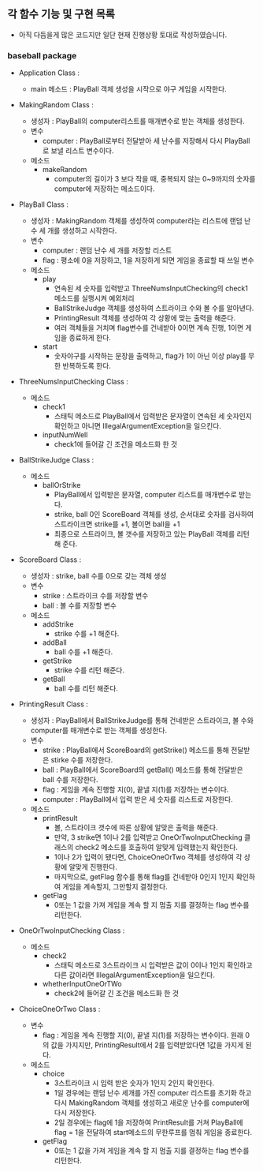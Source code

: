 ## 각 함수 기능 및 구현 목록

- 아직 다듬을게 많은 코드지만 일단 현재 진행상황 토대로 작성하였습니다.


### baseball package
- Application Class :
    * main 메소드 : PlayBall 객체 생성을 시작으로 야구 게임을 시작한다.


- MakingRandom Class : 
    * 생성자 : PlayBall의 computer리스트를 매개변수로 받는 객체를 생성한다.
    * 변수
      * computer : PlayBall로부터 전달받아 세 난수를 저장해서 다시 PlayBall로 보낼 리스트 변수이다.
    * 메소드
      * makeRandom
        * computer의 길이가 3 보다 작을 때, 중복되지 않는 0~9까지의 숫자를 computer에 저장하는 메소드이다.



- PlayBall Class : 
    * 생성자 : MakingRandom 객체를 생성하여 computer라는 리스트에 랜덤 난수 세 개를 생성하고 시작한다.
    * 변수
      * computer : 랜덤 난수 세 개를 저장할 리스트
      * flag : 평소에 0을 저장하고, 1을 저장하게 되면 게임을 종료할 때 쓰일 변수
    * 메소드
      * play
        * 연속된 세 숫자를 입력받고 ThreeNumsInputChecking의 check1 메소드를 실행시켜 예외처리
        * BallStrikeJudge 객체를 생성하여 스트라이크 수와 볼 수를 알아낸다.
        * PrintingResult 객체를 생성하여 각 상황에 맞는 출력을 해준다.
        * 여러 객체들을 거치며 flag변수를 건네받아 0이면 계속 진행, 1이면 게임을 종료하게 한다.
      * start
        * 숫자야구를 시작하는 문장을 출력하고, flag가 1이 아닌 이상 play를 무한 반복하도록 한다.


- ThreeNumsInputChecking Class :
    * 메소드
      * check1
        * 스태틱 메소드로 PlayBall에서 입력받은 문자열이 연속된 세 숫자인지 확인하고 아니면 IllegalArgumentException을 일으킨다.
      * inputNumWell
        * check1에 들어갈 긴 조건을 메소드화 한 것


- BallStrikeJudge Class :
    * 메소드
        * ballOrStrike
          * PlayBall에서 입력받은 문자열, computer 리스트를 매개변수로 받는다. 
          * strike, ball 0인 ScoreBoard 객체를 생성, 순서대로 숫자를 검사하여 스트라이크면 strike를 +1, 볼이면 ball을 +1
          * 최종으로 스트라이크, 볼 갯수를 저장하고 있는 PlayBall 객체를 리턴 해 준다.


- ScoreBoard Class :
  * 생성자 : strike, ball 수를 0으로 갖는 객체 생성
  * 변수
    * strike : 스트라이크 수를 저장할 변수
    * ball : 볼 수를 저장할 변수
  * 메소드
    * addStrike
      * strike 수를 +1 해준다.
    * addBall
      * ball 수를 +1 해준다.
    * getStrike
      * strike 수를 리턴 해준다.
    * getBall
      * ball 수를 리턴 해준다.


- PrintingResult Class :
    * 생성자 : PlayBall에서 BallStrikeJudge를 통해 건네받은 스트라이크, 볼 수와 computer를 매개변수로 받는 객체를 생성한다.
    * 변수
      * strike : PlayBall에서 ScoreBoard의 getStrike() 메소드를 통해 전달받은 stirke 수를 저장한다.
      * ball : PlayBall에서 ScoreBoard의 getBall() 메소드를 통해 전달받은 ball 수를 저장한다.
      * flag : 게임을 계속 진행할 지(0), 끝낼 지(1)를 저장하는 변수이다.
      * computer : PlayBall에서 입력 받은 세 숫자를 리스트로 저장한다.
    * 메소드
      * printResult
        * 볼, 스트라이크 갯수에 따른 상황에 알맞은 출력을 해준다.
        * 만약, 3 strike면 1이나 2를 입력받고 OneOrTwoInputChecking 클래스의 check2 메소드를 호출하여 알맞게 입력했는지 확인한다.
        * 1이나 2가 입력이 됐다면, ChoiceOneOrTwo 객체를 생성하여 각 상황에 알맞게 진행한다.
        * 마지막으로, getFlag 함수를 통해 flag를 건네받아 0인지 1인지 확인하여 게임을 계속할지, 그만할지 결정한다.
      * getFlag
        * 0또는 1 값을 가져 게임을 계속 할 지 멈출 지를 결정하는 flag 변수를 리턴한다.
  

- OneOrTwoInputChecking Class :
    * 메소드
      * check2
        * 스태틱 메소드로 3스트라이크 시 입력받은 값이 0이나 1인지 확인하고 다른 값이라면 IllegalArgumentException을 일으킨다.
      * whetherInputOneOrTWo
        * check2에 들어갈 긴 조건을 메소드화 한 것
    

- ChoiceOneOrTwo Class :
    * 변수
      * flag : 게임을 계속 진행할 지(0), 끝낼 지(1)를 저장하는 변수이다. 원래 0의 값을 가지지만, PrintingResult에서 2를 입력받았다면 1값을 가지게 된다.
    * 메소드
      * choice
        * 3스트라이크 시 입력 받은 숫자가 1인지 2인지 확인한다.
        * 1일 경우에는 랜덤 난수 세개를 가진 computer 리스트를 초기화 하고 다시 MakingRandom 객체를 생성하고 새로운 난수를 computer에 다시 저장한다.
        * 2일 경우에는 flag에 1을 저장하여 PrintResult를 거쳐 PlayBall에 flag = 1을 전달하여 start메소드의 무한루프를 멈춰 게임을 종료한다.
      * getFlag
        * 0또는 1 값을 가져 게임을 계속 할 지 멈출 지를 결정하는 flag 변수를 리턴한다.
      
